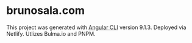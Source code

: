 # brunosala.com

This project was generated with [Angular CLI](https://github.com/angular/angular-cli) version 9.1.3.
Deployed via Netlify.
Utlizes Bulma.io and PNPM.
